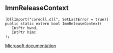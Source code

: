## ImmReleaseContext

```
[DllImport("coredll.dll", SetLastError = true)]
public static extern bool ImmReleaseContext(
   IntPtr hwnd,
   IntPtr himc
);
```

[Microsoft documentation](https://docs.microsoft.com/en-us/windows/win32/api/imm/nf-imm-immreleasecontext)

